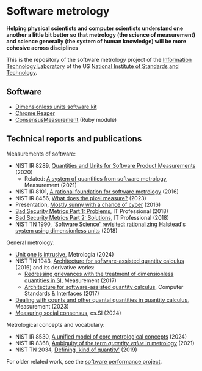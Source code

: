 # Software metrology

**Helping physical scientists and computer scientists understand one another a
little bit better so that metrology (the science of measurement) and science
generally (the system of human knowledge) will be more cohesive across
disciplines**

This is the repository of the software metrology project of the [Information
Technology Laboratory](https://www.nist.gov/itl) of the US [National
Institute of Standards and Technology](https://www.nist.gov).

## Software

  * [Dimensionless units software kit](https://github.com/usnistgov/Metrology/tree/master/DUSK)
  * [Chrome Reaper](https://github.com/usnistgov/Metrology/tree/master/Reaper)
  * [ConsensusMeasurement](https://doi.org/10.18434/mds2-3497) (Ruby module)

## Technical reports and publications

Measurements of software:

  * NIST IR 8289, [Quantities and Units for Software Product
    Measurements](https://doi.org/10.6028/NIST.IR.8289) (2020)
      * Related:  [A system of quantities from software metrology](https://doi.org/10.1016/j.measurement.2020.108435),
        Measurement (2021)
  * NIST IR 8101, [A rational foundation for software
    metrology](https://doi.org/10.6028/NIST.IR.8101) (2016)
  * NIST IR 8456, [What does the pixel
    measure?](https://doi.org/10.6028/NIST.IR.8456) (2023)
  * Presentation, [Mostly sunny with a chance of
    cyber](https://www.nist.gov/node/1114701) (2016)
  * [Bad Security Metrics Part 1:  Problems](https://doi.org/10.1109/MITP.2018.011301733),
    IT Professional (2018)
  * [Bad Security Metrics Part 2:  Solutions](https://doi.org/10.1109/MITP.2018.021921653),
    IT Professional (2018)
  * NIST TN 1990, ['Software Science' revisited:  rationalizing Halstead's
    system using dimensionless units](https://doi.org/10.6028/NIST.TN.1990)
    (2018)

General metrology:

  * [Unit one is intrusive](https://doi.org/10.1088/1681-7575/ad4bea), Metrologia (2024)
  * NIST TN 1943, [Architecture for software-assisted quantity
    calculus](https://doi.org/10.6028/NIST.TN.1943) (2016) and its
    derivative works:
      * [Redressing grievances with the treatment of dimensionless quantities
        in SI](https://doi.org/10.1016/j.measurement.2017.05.043),
        Measurement (2017)
      * [Architecture for software-assisted quantity
        calculus](https://doi.org/10.1016/j.csi.2017.10.002),
        Computer Standards & Interfaces (2017)
  * [Dealing with counts and other quantal quantities in quantity calculus](https://doi.org/10.1016/j.measurement.2022.112226), Measurement (2023)
  * [Measuring social consensus](https://doi.org/10.48550/arXiv.2411.12067), cs.SI (2024)

Metrological concepts and vocabulary:

  * NIST IR 8530, [A unified model of core metrological concepts](https://doi.org/10.6028/NIST.IR.8530) (2024)
  * NIST IR 8368, [Ambiguity of the term _quantity value_ in metrology](https://doi.org/10.6028/NIST.IR.8368) (2021)
  * NIST TN 2034, [Defining 'kind of quantity'](https://doi.org/10.6028/NIST.TN.2034) (2019)

For older related work, see the [software performance
project](https://www.nist.gov/programs-projects/software-performance-project).
